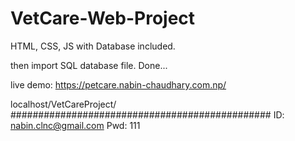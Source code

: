 # VetCare-Web-Project
HTML, CSS, JS with Database included.


 then import SQL database file.
Done...

live demo: https://petcare.nabin-chaudhary.com.np/

localhost/VetCareProject/
###############################################
ID: nabin.clnc@gmail.com
Pwd: 111
